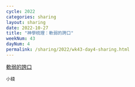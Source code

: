 ```yaml
---
cycle: 2022
categories: sharing
layout: sharing
date: 2022-10-27
title: "神學梳理：軟弱的誇口"
weekNum: 43
dayNum: 4
permalink: /sharing/2022/wk43-day4-sharing.html
---
```


[軟弱的誇口](https://eccseattle.github.io/media/sharing/2022/wk043/2022-10-27-bin.m4a)

`小錢`
